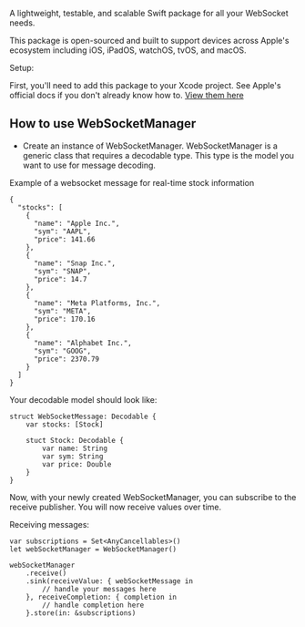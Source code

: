 A lightweight, testable, and scalable Swift package for all your WebSocket needs.

This package is open-sourced and built to support devices across Apple's ecosystem including iOS, iPadOS, watchOS, tvOS, and macOS.


Setup: 

First, you'll need to add this package to your Xcode project. See Apple's official docs if you don't already know how to. [View them here](https://developer.apple.com/documentation/xcode/adding-package-dependencies-to-your-app)


## How to use WebSocketManager

- Create an instance of WebSocketManager. WebSocketManager is a generic class that requires a decodable type. This type is the model you want to use for message decoding.

 
 Example of a websocket message for real-time stock information
``` 
{
  "stocks": [
    {
      "name": "Apple Inc.",
      "sym": "AAPL",
      "price": 141.66
    },
    {
      "name": "Snap Inc.",
      "sym": "SNAP",
      "price": 14.7
    },
    {
      "name": "Meta Platforms, Inc.",
      "sym": "META",
      "price": 170.16
    },
    {
      "name": "Alphabet Inc.",
      "sym": "GOOG",
      "price": 2370.79
    }
  ]
}
```

Your decodable model should look like:
 
```    
struct WebSocketMessage: Decodable {
    var stocks: [Stock]
    
    stuct Stock: Decodable {
        var name: String
        var sym: String
        var price: Double 
    }
}
```

Now, with your newly created WebSocketManager, you can subscribe to the receive publisher. You will now receive values over time.


Receiving messages:

```
var subscriptions = Set<AnyCancellables>()
let webSocketManager = WebSocketManager()

webSocketManager
    .receive()
    .sink(receiveValue: { webSocketMessage in
        // handle your messages here
    }, receiveCompletion: { completion in
        // handle completion here
    }.store(in: &subscriptions)
```
